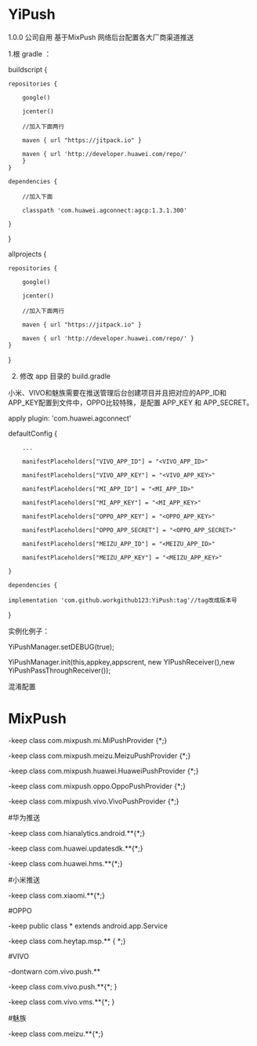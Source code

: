 # YiPush
1.0.0
公司自用
基于MixPush 网络后台配置各大厂商渠道推送  

1.根 gradle ：

buildscript {

    repositories {
    
        google()
        
        jcenter()
        
        //加入下面两行
        
        maven { url "https://jitpack.io" }
        
        maven { url 'http://developer.huawei.com/repo/'
        }
    }
    
    dependencies {
    
        //加入下面
        
        classpath 'com.huawei.agconnect:agcp:1.3.1.300'
        
    }
}


allprojects {

    repositories {
    
        google()
        
        jcenter()
        
        //加入下面两行
        
        maven { url "https://jitpack.io" }
        
        maven { url 'http://developer.huawei.com/repo/' }
    }
}

2. 修改 app 目录的 build.gradle

小米、VIVO和魅族需要在推送管理后台创建项目并且把对应的APP_ID和APP_KEY配置到文件中，OPPO比较特殊，是配置 APP_KEY 和 APP_SECRET。

apply plugin: 'com.huawei.agconnect'

 defaultConfig {
 
        ...
        
        manifestPlaceholders["VIVO_APP_ID"] = "<VIVO_APP_ID>"
        
        manifestPlaceholders["VIVO_APP_KEY"] = "<VIVO_APP_KEY>"
        
        manifestPlaceholders["MI_APP_ID"] = "<MI_APP_ID>"
        
        manifestPlaceholders["MI_APP_KEY"] = "<MI_APP_KEY>"
        
        manifestPlaceholders["OPPO_APP_KEY"] = "<OPPO_APP_KEY>"
        
        manifestPlaceholders["OPPO_APP_SECRET"] = "<OPPO_APP_SECRET>"
        
        manifestPlaceholders["MEIZU_APP_ID"] = "<MEIZU_APP_ID>"
        
        manifestPlaceholders["MEIZU_APP_KEY"] = "<MEIZU_APP_KEY>"
        
    }
    
    dependencies {
    
    implementation 'com.github.workgithub123:YiPush:tag'//tag改成版本号
    
}



实例化例子：

 YiPushManager.setDEBUG(true);
 
 YiPushManager.init(this,appkey,appscrent, new YIPushReceiver(),new YiPushPassThroughReceiver());
 
 
 
 混淆配置
 
# MixPush

-keep class com.mixpush.mi.MiPushProvider {*;}

-keep class com.mixpush.meizu.MeizuPushProvider {*;}

-keep class com.mixpush.huawei.HuaweiPushProvider {*;}

-keep class com.mixpush.oppo.OppoPushProvider {*;}

-keep class com.mixpush.vivo.VivoPushProvider {*;}

 
#华为推送

-keep class com.hianalytics.android.**{*;} 

-keep class com.huawei.updatesdk.**{*;} 

-keep class com.huawei.hms.**{*;}

#小米推送

-keep class com.xiaomi.**{*;}


#OPPO

-keep public class * extends android.app.Service

-keep class com.heytap.msp.** { *;}


#VIVO

-dontwarn com.vivo.push.** 

-keep class com.vivo.push.**{*; } 

-keep class com.vivo.vms.**{*; }

#魅族

-keep class com.meizu.**{*;}


